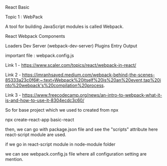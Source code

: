 React Basic

Topic 1 : WebPack

A tool for building JavaScript modules is called Webpack.

React Webpack Components

Loaders
Dev Server (webpack-dev-server)
Plugins
Entry
Output

important file : webpack.config.js

Link 1 - https://www.scaler.com/topics/react/webpack-in-react/

Link 2 - https://imranhsayed.medium.com/webpack-behind-the-scenes-85333a23c0f6#:~:text=Webpack%20itself%20is%20an%20event,tap%20into%20webpack's%20compilation%20process.

Link 3 - https://www.freecodecamp.org/news/an-intro-to-webpack-what-it-is-and-how-to-use-it-8304ecdc3c60/

So for base project which we used to created from npx

npx create-react-app basic-react

then, we can go with package.json file and see the "scripts" attribute
here react-script module are used.

if we go in react-script module in node-module folder

we can see webpack.config.js file where all configuration setting are mention.
